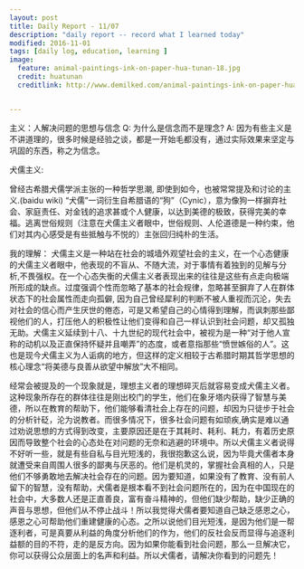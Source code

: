 ```yaml
---
layout: post
title: Daily Report - 11/07
description: "daily report -- record what I learned today"
modified: 2016-11-01
tags: [daily log, education, learning ]
image:
  feature: animal-paintings-ink-on-paper-hua-tunan-18.jpg
  credit: huatunan
  creditlink: http://www.demilked.com/animal-paintings-ink-on-paper-hua-tunan/


---
```

主义：人解决问题的思想与信念
Q: 为什么是信念而不是理念?
A: 因为有些主义是不讲道理的，很多时候是经验之谈，都是一开始毛都没有，通过实际效果来坚定与巩固的东西，称之为信念。

犬儒主义:

曾经古希腊犬儒学派主张的一种哲学思潮, 即使到如今，也被常常提及和讨论的主义.(baidu wiki) “犬儒”一词衍生自希腊语的“狗”（Cynic），意为像狗一样摒弃社会、家庭责任、对金钱的追求甚或个人健康，以达到美德的极致，获得完美的幸福。逃离世俗规则（注意在犬儒主义者眼中，世俗规则、人伦道德是一种约束，他们对其内心感受是有些抵触与不悦的）主张回归纯朴的生活。

我的理解：
犬儒主义是一种站在社会的城墙外观望社会的主义，在一个心态健康的犬儒主义者眼中，他表现的不盲从、不随大流，对于事情有着独到的见解与分析,不畏强权。在一个心态失衡的犬儒主义者表现出来的往往是这些有点走向极端所形成的缺点。过度强调个性而忽略了基本的社会规律，忽略甚至摒弃了人在群体状态下的社会属性而走向孤僻, 因为自己曾经犀利的判断不被人重视而沉沦，失去对社会的信心而产生厌世的倦态，可是又希望自己的心情得到理解，而讽刺那些鄙视他们的人，打压他人的积极性让他们变得和自己一样认识到社会问题，却又孤独无助。犬儒主义延续到十八、十九世纪的现代社会中，被视为是一种“对于他人宣称的动机以及正直保持怀疑并且嘲弄”的态度，或者意指那些“愤世嫉俗的人”。这也是现今犬儒主义为人诟病的地方，但这样的定义相较于古希腊时期其哲学思想的核心理念“将美德与良善从欲望中解放”大不相同。

经常会被提及的一个现象就是，理想主义者的理想碎灭后就容易变成犬儒主义者。这种现象所存在的群体往往是刚出校门的学生，他们在象牙塔内获得了智慧与美德，所以在教育的帮助下，他们能够看清社会上存在的问题，却因为只徒步于社会的分析针砭，沦为说教者。而很多情况下，很多社会问题有如顽疾,确实是难以通过劝说思想的方式得到改变，主要原因还是在于其耗时、耗利、耗力，有着历史原因而导致整个社会的心态处在对问题的无奈和逃避的环境中。所以犬儒主义者说得不好听一些，就是有些自私与目光短浅的，我很抱歉这么说，因为毕竟犬儒者本身就遭受来自周围人很多的鄙夷与厌恶的。他们是机灵的，掌握社会真相的人，只是他们不够勇敢地去解决社会存在的问题。因为要知道，如果没有了教育、没有前人留下的智慧，没有帮助，犬儒者是根本看不到社会问题所在的，因为在中国现在的社会中，大多数人还是正直善良，富有奋斗精神的，但他们缺少帮助，缺少正确的声音与思想，但他们从不停止战斗！所以我觉得犬儒者要知道自己缺乏感恩之心，感恩之心可帮助他们重建健康的心态。之所以说他们目光短浅，是因为他们是一帮逐利者，可是真要从利益的角度分析他们的作为，他们的反社会反而显得与追逐利益额的目的不符，走的是反方向。因为如果你能看到社会问题，那么一旦解决它，你可以获得公众层面上的名声和利益。所以犬儒者，请解决你看到的问题先！